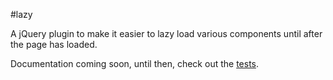 #lazy

A jQuery plugin to make it easier to lazy load various components until after the page has loaded.

Documentation coming soon, until then, check out the [tests](https://github.com/jgallen23/lazy/blob/master/test/lazy.test.js).
